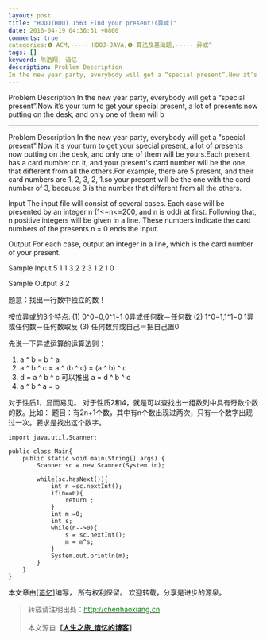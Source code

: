 ```yaml
---
layout: post
title: "HDOJ(HDU) 1563 Find your present!(异或)"
date: 2016-04-19 04:36:31 +0800
comments: true
categories:❶ ACM,----- HDOJ-JAVA,❺ 算法及基础题,----- 异或^
tags: []
keyword: 陈浩翔, 谙忆
description: Problem Description 
In the new year party, everybody will get a “special present”.Now it’s your turn to get your special present, a lot of presents now putting on the desk, and only one of them will b 
---
```



Problem Description 
In the new year party, everybody will get a “special present”.Now it’s your turn to get your special present, a lot of presents now putting on the desk, and only one of them will b
<!-- more -->
----------

Problem Description
In the new year party, everybody will get a "special present".Now it's your turn to get your special present, a lot of presents now putting on the desk, and only one of them will be yours.Each present has a card number on it, and your present's card number will be the one that different from all the others.For example, there are 5 present, and their card numbers are 1, 2, 3, 2, 1.so your present will be the one with the card number of 3, because 3 is the number that different from all the others.
 

Input
The input file will consist of several cases. 
Each case will be presented by an integer n (1<=n<=200, and n is odd) at first. Following that, n positive integers will be given in a line. These numbers indicate the card numbers of the presents.n = 0 ends the input.
 

Output
For each case, output an integer in a line, which is the card number of your present.
 

Sample Input
5
1 1 3 2 2
3
1 2 1
0
 

Sample Output
3
2

题意：找出一行数中独立的数！

按位异或的3个特点: 
(1) 0^0=0,0^1=1 0异或任何数＝任何数 
(2) 1^0=1,1^1=0 1异或任何数－任何数取反 
(3) 任何数异或自己＝把自己置0 


先说一下异或运算的运算法则：
  1.  a ^ b = b ^ a
2. a ^ b ^ c = a ^ (b ^ c) = (a ^ b) ^ c
3. d = a ^ b ^ c 可以推出 a = d ^ b ^ c
 4. a ^ b ^ a = b
 
  对于性质1，显而易见。
  对于性质2和4，就是可以查找出一组数列中具有奇数个数的数。比如：
   题目：有2n+1个数，其中有n个数出现过两次，只有一个数字出现过一次。要求是找出这个数字。


```
import java.util.Scanner;

public class Main{
	public static void main(String[] args) {
		Scanner sc = new Scanner(System.in);
		
		while(sc.hasNext()){
			int n =sc.nextInt();
			if(n==0){
				return ;
			}
			int m =0;
			int s;
			while(n-->0){
				s = sc.nextInt();
				m = m^s;
			}
			System.out.println(m);
		}
	}
}

```

本文章由<a href="http://chenhaoxiang.cn/">[谙忆]</a>编写， 所有权利保留。 
欢迎转载，分享是进步的源泉。
<blockquote cite='陈浩翔'>
<p background-color='#D3D3D3'>转载请注明出处：<a href='http://chenhaoxiang.cn'><font color="green">http://chenhaoxiang.cn</font></a><br><br>
本文源自<strong>【<a href='http://chenhaoxiang.cn' target='_blank'>人生之旅_谙忆的博客</a>】</strong></p>
</blockquote>
